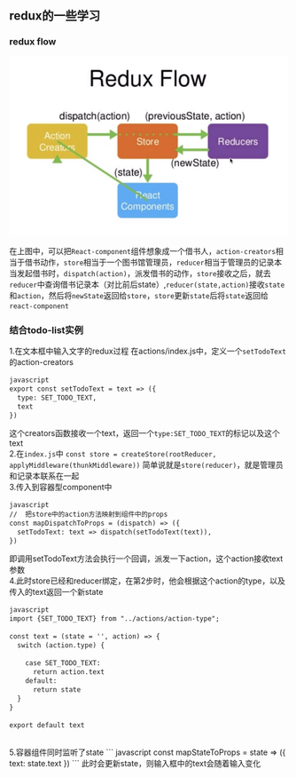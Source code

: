 ## redux的一些学习

### redux flow
![avatar](./public/redux-flow.jpeg)

在上图中，可以把`React-component`组件想象成一个借书人，`action-creators`相当于借书动作，`store`相当于一个图书馆管理员，`reducer`相当于管理员的记录本
当发起借书时，`dispatch(action)`，派发借书的动作，`store`接收之后，就去`reducer`中查询借书记录本（对比前后state）,`reducer(state,action)`接收`state`
和`action`，然后将`newState`返回给`store`，`store`更新`state`后将`state`返回给`react-component`

###  结合todo-list实例
1.在文本框中输入文字的redux过程
在actions/index.js中，定义一个`setTodoText`的action-creators
```
javascript
export const setTodoText = text => ({
  type: SET_TODO_TEXT,
  text
})
```
这个creators函数接收一个text，返回一个`type:SET_TODO_TEXT`的标记以及这个text<br/>
2.在`index.js`中
```const store = createStore(rootReducer, applyMiddleware(thunkMiddleware))```
简单说就是```store(reducer)```，就是管理员和记录本联系在一起<br/>
3.传入到容器型component中
```
javascript
//  把store中的action方法映射到组件中的props
const mapDispatchToProps = (dispatch) => ({
  setTodoText: text => dispatch(setTodoText(text)),
})
```
即调用setTodoText方法会执行一个回调，派发一下action，这个action接收text参数<br/>
4.此时store已经和reducer绑定，在第2步时，他会根据这个action的type，以及传入的text返回一个新state
```
javascript
import {SET_TODO_TEXT} from "../actions/action-type";

const text = (state = '', action) => {
  switch (action.type) {

    case SET_TODO_TEXT:
      return action.text
    default:
      return state
  }
}

export default text
```
<br/>
5.容器组件同时监听了state
```
javascript
const mapStateToProps = state => ({
  text: state.text
})
```
此时会更新state，则输入框中的text会随着输入变化<br/>
